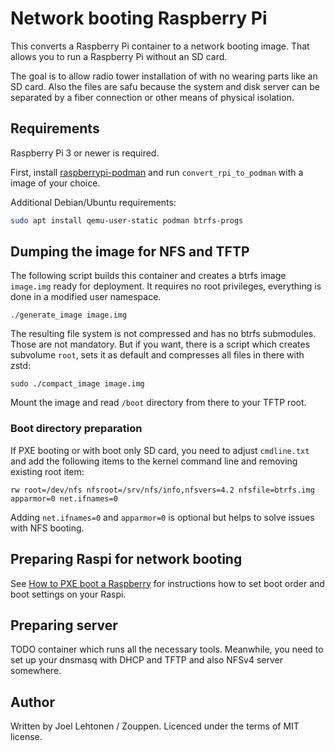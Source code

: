 # Network booting Raspberry Pi

This converts a Raspberry Pi container to a network booting
image. That allows you to run a Raspberry Pi without an SD card.

The goal is to allow radio tower installation of with no wearing parts
like an SD card. Also the files are safu because the system and disk
server can be separated by a fiber connection or other means of
physical isolation.

## Requirements

Raspberry Pi 3 or newer is required.

First, install
[raspberrypi-podman](https://github.com/zouppen/raspberrypi-podman)
and run `convert_rpi_to_podman` with a image of your choice.

Additional Debian/Ubuntu requirements:

```sh
sudo apt install qemu-user-static podman btrfs-progs
```

## Dumping the image for NFS and TFTP

The following script builds this container and creates a btrfs image
`image.img` ready for deployment. It requires no root privileges,
everything is done in a modified user namespace.

```
./generate_image image.img
```

The resulting file system is not compressed and has no btrfs
submodules. Those are not mandatory. But if you want, there is a
script which creates subvolume `root`, sets it as default and
compresses all files in there with zstd:

```
sudo ./compact_image image.img
```

Mount the image and read `/boot` directory from there to your TFTP root.

### Boot directory preparation

If PXE booting or with boot only SD card, you need to adjust
`cmdline.txt` and add the following items to the kernel command line
and removing existing root item:

```
rw root=/dev/nfs nfsroot=/srv/nfs/info,nfsvers=4.2 nfsfile=btrfs.img apparmor=0 net.ifnames=0
```

Adding `net.ifnames=0` and `apparmor=0` is optional but helps to solve issues with NFS booting.

## Preparing Raspi for network booting

See [How to PXE boot a Raspberry](https://www.howtoraspberry.com/2022/03/how-to-pxe-boot-a-raspberry/) for instructions how to set boot order and boot settings on your Raspi.

## Preparing server

TODO container which runs all the necessary tools. Meanwhile, you need
to set up your dnsmasq with DHCP and TFTP and also NFSv4 server
somewhere.

## Author

Written by Joel Lehtonen / Zouppen. Licenced under the terms of MIT license.

